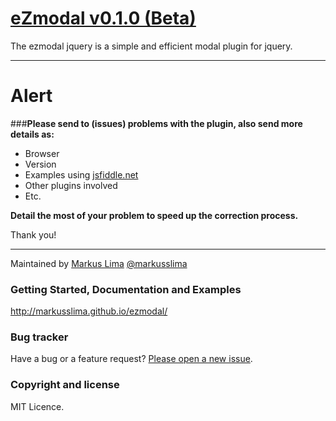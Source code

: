 # [eZmodal v0.1.0 (Beta)](http://markusslima.github.io/ezmodal/)

The ezmodal jquery is a simple and efficient modal plugin for jquery.

------------------------------------------------------------------------------------
# Alert

###**Please send to (issues) problems with the plugin, also send more details as:**
* Browser
* Version
* Examples using [jsfiddle.net](https://jsfiddle.net/)
* Other plugins involved
* Etc.
 
**Detail the most of your problem to speed up the correction process.**

Thank you!

-------------------------------------------------------------------------------------

Maintained by [Markus Lima](https://github.com/markusslima) [@markusslima](https://twitter.com/markusslima)

### Getting Started, Documentation and Examples
http://markusslima.github.io/ezmodal/

### Bug tracker

Have a bug or a feature request? [Please open a new issue](https://github.com/markusslima/ezmodal/issues).

### Copyright and license

MIT Licence.
